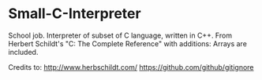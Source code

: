 Small-C-Interpreter
===================

School job. Interpreter of subset of C language, written in C++. 
From Herbert Schildt's "C: The Complete Reference" with additions:
Arrays are included. 


Credits to: 
http://www.herbschildt.com/
https://github.com/github/gitignore
